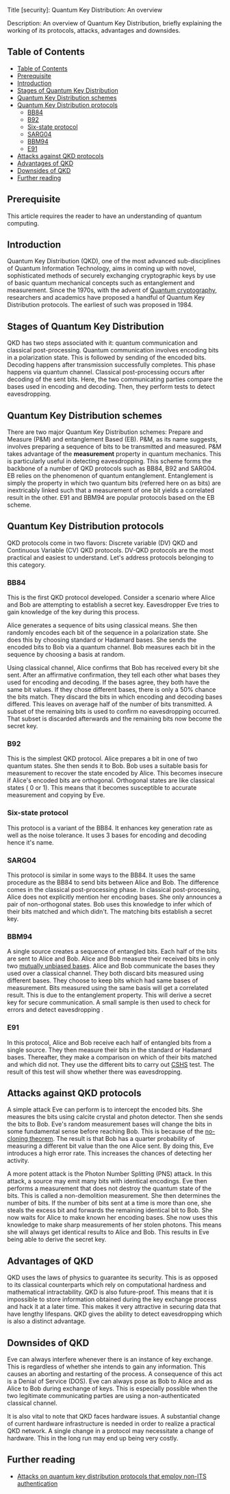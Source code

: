 Title [security]: Quantum Key Distribution: An overview

Description: An overview of Quantum Key Distribution, briefly explaining the working of its protocols, attacks, advantages and downsides.

## Table of Contents
- [Table of Contents](#table-of-contents)
- [Prerequisite](#prerequisite)
- [Introduction](#introduction)
- [Stages of Quantum Key Distribution](#stages-of-quantum-key-distribution)
- [Quantum Key Distribution schemes](#quantum-key-distribution-schemes)
- [Quantum Key Distribution protocols](#quantum-key-distribution-protocols)
  - [BB84](#bb84)
  - [B92](#b92)
  - [Six-state protocol](#six-state-protocol)
  - [SARG04](#sarg04)
  - [BBM94](#bbm94)
  - [E91](#e91)
- [Attacks against QKD protocols](#attacks-against-qkd-protocols)
- [Advantages of QKD](#advantages-of-qkd)
- [Downsides of QKD](#downsides-of-qkd)
- [Further reading](#further-reading)

## Prerequisite
This article requires the reader to have an understanding of quantum computing.

## Introduction

Quantum Key Distribution (QKD), one of the most advanced sub-disciplines of Quantum Information Technology, aims in coming up with novel, sophisticated methods of securely exchanging cryptographic keys by use of basic quantum mechanical concepts such as entanglement and measurement. Since the 1970s, with the advent of [Quantum cryptography](https://www.section.io/engineering-education/quantum-cryptography/), researchers and academics have proposed a handful of Quantum Key Distribution protocols. The earliest of such was proposed in 1984. 

## Stages of Quantum Key Distribution

QKD has two steps associated with it: quantum communication and classical post-processing. Quantum communication involves encoding bits in a polarization state. This is followed by sending of the encoded bits. Decoding happens after transmission successfully completes. This phase happens via quantum channel. Classical post-processing occurs after decoding of the sent bits. Here, the two communicating parties compare the bases used in encoding and decoding. Then, they perform tests to detect eavesdropping.

## Quantum Key Distribution schemes

There are two major Quantum Key Distribution schemes: Prepare and Measure (P&M) and entanglement Based (EB). P&M, as its name suggests, involves preparing a sequence of bits to be transmitted and measured. P&M takes advantage of the **measurement** property in quantum mechanics. This is particularly useful in detecting eavesdropping. This scheme forms the backbone of a number of QKD protocols such as BB84, B92 and SARG04. EB relies on the phenomenon of quantum entanglement. Entanglement is simply the property in which two quantum bits (referred here on as bits) are inextricably  linked such that a measurement of one bit yields a correlated result in the other. E91 and BBM94 are popular protocols based on the EB scheme.

## Quantum Key Distribution protocols

QKD protocols come in two flavors: Discrete variable (DV) QKD and Continuous Variable (CV) QKD protocols. DV-QKD protocols are the most practical and easiest to understand. Let's address protocols belonging to this category.

### BB84

This is the first QKD protocol developed. Consider a scenario where Alice and Bob are attempting to establish a secret key. Eavesdropper Eve tries to gain knowledge of the key during this process.

Alice generates a sequence of bits using classical means. She then randomly encodes each bit of the sequence in a polarization state. She does this by choosing standard or Hadamard bases. She sends the encoded bits to Bob via a quantum channel. Bob measures each bit in the sequence by choosing a basis at random. 

Using classical channel, Alice confirms that Bob has received every bit she sent. After an affirmative confirmation, they tell each other what bases they used for encoding and decoding. If the bases agree, they both have the same bit values. If they chose different bases, there is only a 50% chance the bits match. They discard the bits in which encoding and decoding bases differed. This leaves on average half of the number of bits transmitted. A subset of the remaining bits is used to confirm no eavesdropping occurred. That subset is discarded afterwards and the remaining bits now become the secret key.

### B92

This is the simplest QKD protocol. Alice prepares a bit in one of two quantum states. She then sends it to Bob. Bob uses a suitable basis for measurement to recover the state encoded by Alice. This becomes insecure if Alice's encoded bits are orthogonal. Orthogonal states are like classical states ( 0 or 1). This means that it becomes susceptible to accurate measurement and copying by Eve.

### Six-state protocol

This protocol is a variant of the BB84. It enhances key generation rate as well as the noise tolerance. It uses 3 bases for encoding and decoding hence it's name.

### SARG04

This protocol is similar in some ways to the BB84. It uses the same procedure as the BB84 to send bits between Alice and Bob. The difference comes in the classical post-processing phase. In classical post-processing, Alice does not explicitly mention her encoding bases. She only announces a pair of non-orthogonal states. Bob uses this knowledge to infer which of their bits matched and which didn't. The matching bits establish a secret key.

### BBM94

A single source creates a sequence of entangled bits. Each half of the bits are sent to Alice and Bob. Alice and Bob measure their received bits in only two [mutually unbiased bases](https://en.wikipedia.org/wiki/Mutually_unbiased_bases). Alice and Bob communicate the bases they used over a classical channel. They both discard bits measured using different bases. They choose to keep bits which had same bases of measurement. Bits measured using the same basis will get a correlated result. This is due to the entanglement property. This will derive a secret key for secure communication. A small sample is then used to check for errors and detect eavesdropping .

### E91
  
In this protocol, Alice and Bob receive each half of entangled bits from a single source. They then measure their bits in the standard or Hadamard bases. Thereafter, they make a comparison on which of their bits matched and which did not. They use the different bits to carry out [CSHS](https://brilliant.org/wiki/bells-theorem/) test. The result of this test will show whether there was eavesdropping.

## Attacks against QKD protocols

A simple attack Eve can perform is to intercept the encoded bits. She measures the bits using calcite crystal and photon detector. Then she sends the bits to Bob. Eve's random measurement bases will change the bits in some fundamental sense before reaching Bob. This is because of the [no-cloning theorem](https://physicstoday.scitation.org/doi/abs/10.1063/1.3086114?journalCode=pto). The result is that Bob has a quarter probability of measuring a different bit value than the one Alice sent. By doing this, Eve introduces a high error rate. This increases the chances of detecting her activity.

A more potent attack is the Photon Number Splitting (PNS) attack. In this attack, a source may emit many bits with identical encodings. Eve then performs a measurement that does not destroy the quantum state of the bits. This is called a non-demolition measurement. She then determines the number of bits. If the number of bits sent at a time is more than one, she steals the excess bit and forwards the remaining identical bit to Bob. She now waits for Alice to make known her encoding bases. She now uses this knowledge to make sharp measurements of her stolen photons. This means she will always get identical results to Alice and Bob. This results in Eve being able to derive the secret key.

## Advantages of QKD

QKD uses the laws of physics to guarantee its security. This is as opposed to its classical counterparts which rely on computational hardness and mathematical intractability. QKD is also future-proof. This means that it is impossible to store information obtained during the key exchange process and hack it at a later time. This makes it very attractive in securing data that have lengthy lifespans. QKD gives the ability to detect eavesdropping which is also a distinct advantage.

## Downsides of QKD 

Eve can always interfere whenever there is an instance of key exchange. This is regardless of whether she intends to gain any information. This causes an aborting and restarting of the process. A consequence of this act is a Denial of Service (DOS). Eve can always pose as Bob to Alice and as Alice to Bob during exchange of keys. This is especially possible when the two legitimate communicating parties are using a non-authenticated classical channel.

It is also vital to note that QKD faces hardware issues. A substantial change of current hardware infrastructure is needed in order to realize a practical QKD network. A single change in a protocol may necessitate a change of hardware. This in the long run may end up being very costly. 


## Further reading

- [Attacks on quantum key distribution protocols that employ non-ITS authentication](https://arxiv.org/pdf/1209.0365)
